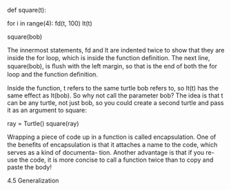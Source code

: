 def square(t):

for i in range(4): fd(t, 100) lt(t)

square(bob)

The innermost statements, fd and lt are indented twice to show that they are inside the for loop, which is inside the function deﬁnition. The next line, square(bob), is ﬂush with the left margin, so that is the end of both the for loop and the function deﬁnition.

Inside the function, t refers to the same turtle bob refers to, so lt(t) has the same effect as lt(bob). So why not call the parameter bob? The idea is that t can be any turtle, not just bob, so you could create a second turtle and pass it as an argument to square:

ray = Turtle() square(ray)

Wrapping a piece of code up in a function is called encapsulation. One of the beneﬁts of encapsulation is that it attaches a name to the code, which serves as a kind of documenta- tion. Another advantage is that if you re-use the code, it is more concise to call a function twice than to copy and paste the body!

4.5 Generalization